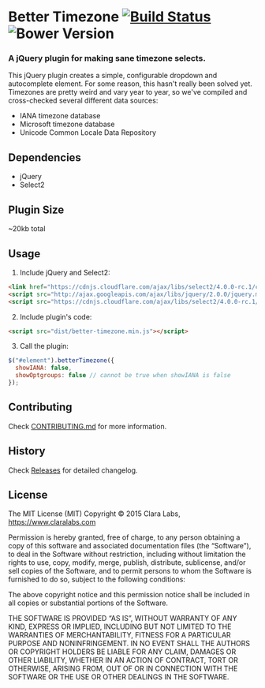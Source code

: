 # Better Timezone [![Build Status](https://secure.travis-ci.org/jquery-boilerplate/jquery-boilerplate.svg?branch=master)](https://travis-ci.org/jquery-boilerplate/jquery-boilerplate) ![Bower Version](https://badge.fury.io/bo/jquery-boilerplate.svg)
### A jQuery plugin for making sane timezone selects.

This jQuery plugin creates a simple, configurable dropdown and autocomplete element. For some reason, this hasn't really been solved yet. Timezones are pretty weird and vary year to year, so we've compiled and cross-checked several different data sources:

* IANA timezone database
* Microsoft timezone database
* Unicode Common Locale Data Repository

## Dependencies

* jQuery
* Select2

## Plugin Size

~20kb total

## Usage

1. Include jQuery and Select2:

  ```html
  <link href="https://cdnjs.cloudflare.com/ajax/libs/select2/4.0.0-rc.1/css/select2.min.css" rel="stylesheet" />
  <script src="http://ajax.googleapis.com/ajax/libs/jquery/2.0.0/jquery.min.js"></script>
  <script src="https://cdnjs.cloudflare.com/ajax/libs/select2/4.0.0-rc.1/js/select2.full.min.js"></script>
  ```

2. Include plugin's code:

  ```html
  <script src="dist/better-timezone.min.js"></script>
  ```

3. Call the plugin:

  ```javascript
  $("#element").betterTimezone({
    showIANA: false,
    showOptgroups: false // cannot be true when showIANA is false
  });
  ```


## Contributing

Check [CONTRIBUTING.md](https://github.com/clara-labs/better-timezone/blob/master/CONTRIBUTING.md) for more information.

## History

Check [Releases](https://github.com/clara-labs/better-timezone/releases) for detailed changelog.

## License

The MIT License (MIT)
Copyright © 2015 Clara Labs, https://www.claralabs.com

Permission is hereby granted, free of charge, to any person obtaining a copy of this software and associated documentation files (the “Software”), to deal in the Software without restriction, including without limitation the rights to use, copy, modify, merge, publish, distribute, sublicense, and/or sell copies of the Software, and to permit persons to whom the Software is furnished to do so, subject to the following conditions:

The above copyright notice and this permission notice shall be included in all copies or substantial portions of the Software.

THE SOFTWARE IS PROVIDED “AS IS”, WITHOUT WARRANTY OF ANY KIND, EXPRESS OR IMPLIED, INCLUDING BUT NOT LIMITED TO THE WARRANTIES OF MERCHANTABILITY, FITNESS FOR A PARTICULAR PURPOSE AND NONINFRINGEMENT. IN NO EVENT SHALL THE AUTHORS OR COPYRIGHT HOLDERS BE LIABLE FOR ANY CLAIM, DAMAGES OR OTHER LIABILITY, WHETHER IN AN ACTION OF CONTRACT, TORT OR OTHERWISE, ARISING FROM, OUT OF OR IN CONNECTION WITH THE SOFTWARE OR THE USE OR OTHER DEALINGS IN THE SOFTWARE.

